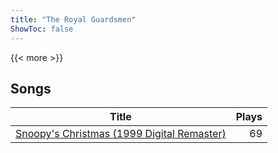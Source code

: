```yaml
---
title: "The Royal Guardsmen"
ShowToc: false
---
```


{{< more >}}

## Songs
Title | Plays 
----- | -----: 
[Snoopy's Christmas (1999 Digital Remaster)](/songs/snoopys-christmas) | 69

